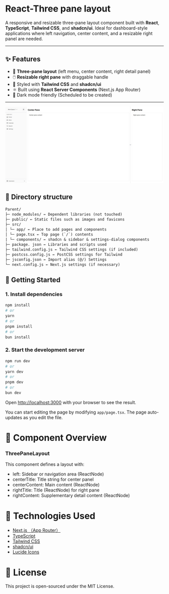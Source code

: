 # React-Three pane layout

A responsive and resizable three-pane layout component built with **React**, **TypeScript**, **Tailwind CSS**, and **shadcn/ui**.
Ideal for dashboard-style applications where left navigation, center content, and a resizable right panel are needed.

---

## ✨ Features

- 📐 **Three-pane layout** (left menu, center content, right detail panel)
- 🖱️ **Resizable right pane** with draggable handle
- 🎨 Styled with **Tailwind CSS** and **shadcn/ui**
- ⚛️ Built using **React Server Components** (Next.js App Router)
- 🌙 Dark mode friendly (Scheduled to be created)

---

![](https://github.com/is0383kk/React-Three-pane-layout/blob/main/public/sample.jpeg)

## 📁 Directory structure

```
Parent/
├─ node_modules/ ← Dependent libraries (not touched)
├─ public/ ← Static files such as images and favicons
├─ src/
│ └─ app/ ← Place to add pages and components
│ └─ page.tsx ← Top page (`/`) contents
| └─ components/ ← shadcn & sidebar & settings-dialog components
├─ package. json ← Libraries and scripts used
├─ tailwind.config.js ← Tailwind CSS settings (if included)
├─ postcss.config.js ← PostCSS settings for Tailwind
├─ jsconfig.json ← Import alias (@/) Settings
└─ next.config.js ← Next.js settings (if necessary)
```

## 🚀 Getting Started

### 1. Install dependencies

```bash
npm install
# or
yarn
# or
pnpm install
# or
bun install
```

### 2. Start the development server

```bash
npm run dev
# or
yarn dev
# or
pnpm dev
# or
bun dev
```

Open [http://localhost:3000](http://localhost:3000) with your browser to see the result.

You can start editing the page by modifying `app/page.tsx`. The page auto-updates as you edit the file.

# 🧩 Component Overview

### ThreePaneLayout

This component defines a layout with:

- left: Sidebar or navigation area (ReactNode)
- centerTitle: Title string for center panel
- centerContent: Main content (ReactNode)
- rightTitle: Title (ReactNode) for right pane
- rightContent: Supplementary detail content (ReactNode)

# 🧱 Technologies Used

- [Next.js （App Router）](https://nextjs.org/docs/app)
- [TypeScript](https://www.typescriptlang.org/)
- [Tailwind CSS](https://tailwindcss.com/)
- [shadcn/ui](https://ui.shadcn.dev/)
- [Lucide Icons](https://ui.shadcn.dev/)

# 📄 License

This project is open-sourced under the MIT License.
